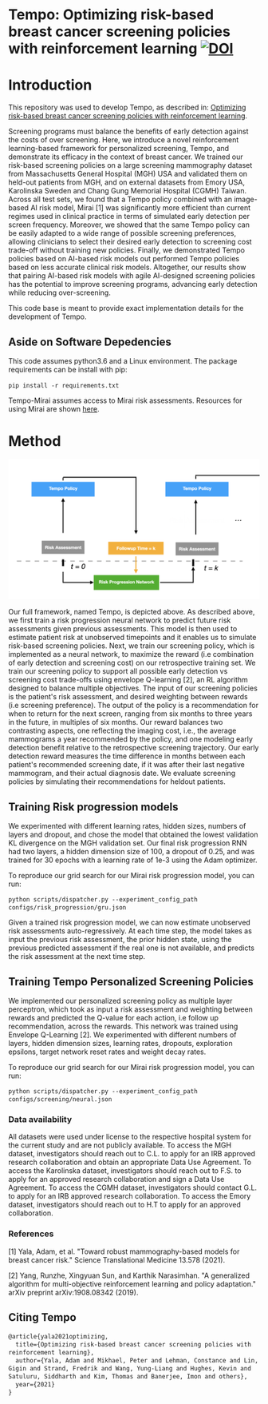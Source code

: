 # Tempo: Optimizing risk-based breast cancer screening policies with reinforcement learning  [![DOI](https://zenodo.org/badge/419388269.svg)](https://zenodo.org/badge/latestdoi/419388269)

# Introduction
This repository was used to develop Tempo, as described in: [Optimizing risk-based breast cancer screening policies with reinforcement learning](https://www.researchsquare.com/article/rs-104592/v1).

Screening programs must balance the benefits of early detection against the costs of over screening. Here, we introduce a novel reinforcement learning-based framework for personalized screening, Tempo, and demonstrate its efficacy in the context of breast cancer. We trained our risk-based screening policies on a large screening mammography dataset from Massachusetts General Hospital (MGH) USA and validated them on held-out patients from MGH, and on external datasets from Emory USA, Karolinska Sweden and Chang Gung Memorial Hospital (CGMH) Taiwan. Across all test sets, we found that a Tempo policy combined with an image-based AI risk model, Mirai [1] was significantly more efficient than current regimes used in clinical practice in terms of simulated early detection per screen frequency. Moreover, we showed that the same Tempo policy can be easily adapted to a wide range of possible screening preferences, allowing clinicians to select their desired early detection to screening cost trade-off without training new policies. Finally, we demonstrated Tempo policies based on AI-based risk models out performed Tempo policies based on less accurate clinical risk models. Altogether, our results show that pairing AI-based risk models with agile AI-designed screening policies has the potential to improve screening programs,  advancing early detection while reducing over-screening.

This code base is meant to provide exact implementation details for the development of Tempo.

## Aside on Software Depedencies
This code assumes python3.6 and a Linux environment.
The package requirements can be install with pip:

`pip install -r requirements.txt`

Tempo-Mirai assumes access to Mirai risk assessments. Resources for using Mirai are shown [here](https://github.com/yala/mirai).

# Method
![method](figure2.png)

Our full framework, named Tempo, is depicted above.  As described above, we first train a risk progression neural network to predict future risk assessments given previous assessments. This model is then used to estimate patient risk at unobserved timepoints and it enables us to simulate risk-based screening policies. Next, we train our screening policy, which is implemented as a neural network, to maximize the reward (i.e combination of early detection and screening cost) on our retrospective training set. We train our screening policy to support all possible early detection vs screening cost trade-offs using envelope Q-learning [2], an RL algorithm designed to balance multiple objectives. The input of our screening policies is the patient's risk assessment, and desired weighting between rewards (i.e screening preference). The output of the policy is a recommendation for when to return for the next screen, ranging from six months to three years in the future, in multiples of six months. Our reward balances two contrasting aspects, one reflecting the imaging cost, i.e., the average mammograms a year recommended by the policy, and one modeling early detection benefit relative to the retrospective screening trajectory. Our early detection reward measures the time difference in months between each patient's recommended screening date, if it was after their last negative mammogram, and their actual diagnosis date. We evaluate screening policies by simulating their recommendations for heldout patients.

## Training Risk progression models
We experimented with different learning rates, hidden sizes, numbers of layers and dropout, and chose the model that obtained the lowest validation KL divergence on the MGH validation set. Our final risk progression RNN had two layers, a hidden dimension size of 100, a dropout of 0.25, and was trained for 30 epochs with a learning rate of 1e-3 using the Adam optimizer.

To reproduce our grid search for our Mirai risk progression model, you can run:
```
python scripts/dispatcher.py --experiment_config_path configs/risk_progression/gru.json
```

Given a trained risk progression model, we can now estimate unobserved risk assessments auto-regressively. At each time step, the model takes as input the previous risk assessment, the prior hidden state, using the previous predicted assessment if the real one is not available, and predicts the risk assessment at the next time step.

## Training Tempo Personalized Screening Policies

We implemented our personalized screening policy as multiple layer perceptron, which took as input a risk assessment and weighting between rewards and predicted the Q-value for each action, i.e follow up recommendation, across the rewards. This network was trained using Envelope Q-Learning [2]. We experimented with different numbers of layers, hidden dimension sizes, learning rates, dropouts, exploration epsilons, target network reset rates and weight decay rates.

To reproduce our grid search for our Mirai risk progression model, you can run:
```
python scripts/dispatcher.py --experiment_config_path configs/screening/neural.json
```


### Data availability
All datasets were used under license to the respective hospital system for the current study and are not publicly available. To access the MGH dataset, investigators should reach out to C.L. to apply for an IRB approved research collaboration and obtain an appropriate Data Use Agreement. To access the Karolinska dataset, investigators should reach out to F.S. to apply for an approved research collaboration and sign a Data Use Agreement. To access the CGMH dataset, investigators should contact G.L. to apply for an IRB approved research collaboration. To access the Emory dataset, investigators should reach out to H.T to apply for an approved collaboration.


### References
[1] Yala, Adam, et al. "Toward robust mammography-based models for breast cancer risk." Science Translational Medicine 13.578 (2021).


[2] Yang, Runzhe, Xingyuan Sun, and Karthik Narasimhan. "A generalized algorithm for multi-objective reinforcement learning and policy adaptation." arXiv preprint arXiv:1908.08342 (2019).

## Citing Tempo
```
@article{yala2021optimizing,
  title={Optimizing risk-based breast cancer screening policies with reinforcement learning},
  author={Yala, Adam and Mikhael, Peter and Lehman, Constance and Lin, Gigin and Strand, Fredrik and Wang, Yung-Liang and Hughes, Kevin and Satuluru, Siddharth and Kim, Thomas and Banerjee, Imon and others},
  year={2021}
}
```
